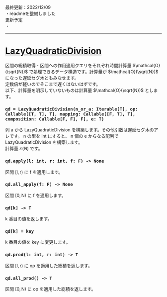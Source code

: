 最終更新：2022/12/09  
・readmeを整備しました  
更新予定  
・  

_____
# [LazyQuadraticDivision](https://github.com/titanium-22/Library/blob/main/QuadraticDivision/LazyQuadraticDivision.py)
区間の総積取得・区間への作用適用クエリをそれぞれ時間計算量 $\mathcal{O}(\sqrt{N})$ で処理できるデータ構造です。計算量が $\mathcal{O}(\sqrt{N})$ になった遅延セグ木ともみなせます。  
定数倍が軽いのでそこまで遅くはないはずです。  
以下、計算量を明示していないものは計算量 $\mathcal{O}(\sqrt{N})$ とします。  


### ```qd = LazyQuadraticDivision(n_or_a: Iterable[T], op: Callable[[T, T], T], mapping: Callable[[F, T], T], composition: Callable[F, F], F], e: T)```
列 $\mathsf{a}$ から $\mathsf{LazyQuadraticDivision}$ を構築します。その他引数は遅延セグ木のアレです。
$\mathsf{n}$ の型を $\mathsf{int}$ にすると、 $\mathsf{n}$ 個の $\mathsf{e}$ からなる配列で $\mathsf{LazyQuadraticDivision}$ を構築します。  
計算量 $\mathcal{O}(N)$ です。

### ```qd.apply(l: int, r: int, f: F) -> None```
区間 $\mathsf{\left[l, r\right)}$ に $\mathsf{f}$ を適用します。

### ```qd.all_apply(f: F) -> None```
区間 $\mathsf{\left[0, N\right)}$ に $\mathsf{f}$ を適用します。

### ```qd[k] -> T```
$\mathsf{k}$ 番目の値を返します。

### ```qd[k] = key```
$\mathsf{k}$ 番目の値を $\mathsf{key}$ に変更します。

### ```qd.prod(l: int, r: int) -> T```
区間 $\mathsf{\left[l, r\right)}$ に $\mathsf{op}$ を適用した総積を返します。

### ```qd.all_prod() -> T```
区間 $\mathsf{\left[0, N\right)}$ に $\mathsf{op}$ を適用した総積を返します。
